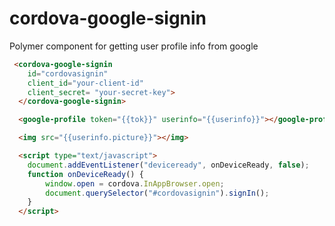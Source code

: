 # cordova-google-signin
Polymer component for getting user profile info from google

```html
 <cordova-google-signin 
    id="cordovasignin" 
    client_id="your-client-id"
    client_secret= "your-secret-key">
  </cordova-google-signin>

  <google-profile token="{{tok}}" userinfo="{{userinfo}}"></google-profile>

  <img src="{{userinfo.picture}}"></img>

  <script type="text/javascript">
	document.addEventListener("deviceready", onDeviceReady, false);
	function onDeviceReady() {	    
	    window.open = cordova.InAppBrowser.open;
	    document.querySelector("#cordovasignin").signIn();
	}
  </script>
```